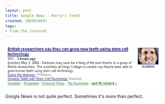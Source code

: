 ```yaml
---
layout: post
title: Google News - Kerry's Teeth
created: 1083634691
tags:
- From the internet
---
```


<img src="/image/images/teeth-547.jpg"/>

Google News is not quite perfect.  Sometimes it's more than perfect.
